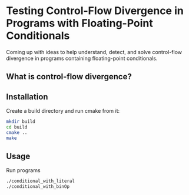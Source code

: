 # Testing Control-Flow Divergence in Programs with Floating-Point Conditionals

Coming up with ideas to help understand, detect, and solve control-flow divergence in programs containing floating-point 
conditionals.

## What is control-flow divergence?

## Installation

Create a build directory and run cmake from it:

```bash
mkdir build
cd build
cmake ..
make
```

## Usage

Run programs

```bash
./conditional_with_literal
./conditional_with_binOp
```